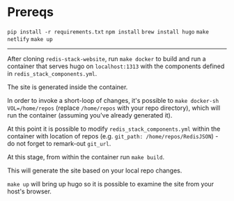 # Prereqs
`pip install -r requirements.txt`
`npm install`
`brew install hugo`
`make netlify`
`make up`

---

After cloning `redis-stack-website`, run `make docker` to build and run a container that serves hugo on `localhost:1313` with the components defined in `redis_stack_components.yml`.

The site is generated inside the container.

In order to invoke a short-loop of changes, it's possible to `make docker-sh VOL=/home/repos` (replace `/home/repos` with your repo directory), which will run the container (assuming you've already generated it).

At this point it is possible to modify `redis_stack_components.yml` within the container with location of repos  (e.g. `git_path: /home/repos/RedisJSON`) - do not forget to remark-out `git_url`.

At this stage, from within the container run `make build`.

This will generate the site based on your local repo changes.

`make up` will bring up hugo so it is possible to examine the site from your host's browser.

